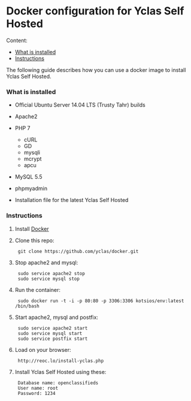 # Docker configuration for Yclas Self Hosted

Content:

-   [What is installed](https://docs.yclas.com/docker-image/#what-is-installed)
-   [Instructions](https://docs.yclas.com/docker-image/#instructions)

The following guide describes how you can use a docker image to install Yclas Self Hosted.

### What is installed

-   Official Ubuntu Server 14.04 LTS (Trusty Tahr) builds
    
-   Apache2
    
-   PHP 7
    -   cURL
    -   GD
    -   mysqli
    -   mcrypt
    -   apcu
-   MySQL 5.5
    
-   phpmyadmin
    
-   Installation file for the latest Yclas Self Hosted

### Instructions

1.  Install  [Docker](https://docs.docker.com/installation/)
    
2.  Clone this repo:
    
    ```
     git clone https://github.com/yclas/docker.git
    
    ```
    
3.  Stop apache2 and mysql:
    
    ```
     sudo service apache2 stop
     sudo service mysql stop
    
    ```
    
4.  Run the container:
    
    ```
     sudo docker run -t -i -p 80:80 -p 3306:3306 kotsios/env:latest /bin/bash
    
    ```
    
5.  Start apache2, mysql and postfix:
    
    ```
     sudo service apache2 start
     sudo service mysql start
     sudo service postfix start
    
    ```
    
6.  Load on your browser:
    
    ```
     http://reoc.lo/install-yclas.php
    
    ```
    
7.  Install Yclas Self Hosted using these:
    
    ```
     Database name: openclassifieds
     User name: root 
     Password: 1234
    ```
